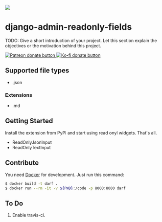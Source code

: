 ![](https://alageek.com/img/alaGeek-logo.png)

# django-admin-readonly-fields
TODO: Give a short introduction of your project. Let this section explain the objectives or the motivation behind this project.


<a href="https://www.patreon.com/gkmngrgn" title="Donate to this project using Patreon">
    <img src="https://img.shields.io/badge/patreon-donate-yellowgreen.svg?longCache=true&style=for-the-badge"
         alt="Patreon donate button" />
</a>

<a href="https://ko-fi.com/gokmen" title="Buy me a coffee!">
    <img src="https://img.shields.io/badge/ko--fi-buy%20me%20a%20coffee-%236f4e37.svg?longCache=true&style=for-the-badge"
         alt="Ko-fi donate button" />
</a>

## Supported file types
- .json

### Extensions
- .md

## Getting Started
Install the extension from PyPI and start using read onyl widgets. That's all.

- ReadOnlyJsonInput
- ReadOnlyTextInput

## Contribute
You need [Docker](https://store.docker.com/search?type=edition&offering=community) for development. Just run this command:

```bash
$ docker build -t darf .
$ docker run --rm -it -v ${PWD}:/code -p 8000:8000 darf
```

## To Do

1. Enable travis-ci.
